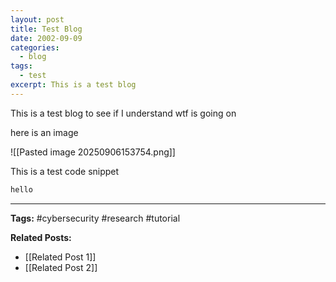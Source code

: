 ```yaml
---
layout: post
title: Test Blog
date: 2002-09-09
categories:
  - blog
tags:
  - test
excerpt: This is a test blog
---
```


This is a test blog to see if I understand wtf is going on


here is an image

![[Pasted image 20250906153754.png]]



This is a test code snippet

```python
hello
```

---

**Tags:** #cybersecurity #research #tutorial

**Related Posts:**
- [[Related Post 1]]
- [[Related Post 2]]
